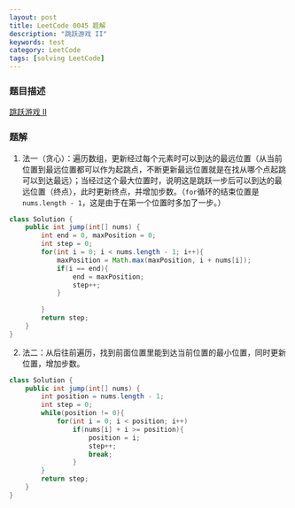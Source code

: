 ```yaml
---
layout: post
title: LeetCode 0045 题解
description: "跳跃游戏 II"
keywords: test
category: LeetCode
tags: [solving LeetCode]
---
```


### 题目描述
[跳跃游戏 II](https://leetcode-cn.com/problems/jump-game-ii/)

### 题解
1. 法一（贪心）：遍历数组，更新经过每个元素时可以到达的最远位置（从当前位置到最远位置都可以作为起跳点，不断更新最远位置就是在找从哪个点起跳可以到达最远）；当经过这个最大位置时，说明这是跳跃一步后可以到达的最远位置（终点），此时更新终点，并增加步数。（`for`循环的结束位置是`nums.length - 1`，这是由于在第一个位置时多加了一步。）
```java
class Solution {
    public int jump(int[] nums) {
        int end = 0, maxPosition = 0;
        int step = 0;
        for(int i = 0; i < nums.length - 1; i++){
            maxPosition = Math.max(maxPosition, i + nums[i]);
            if(i == end){
                end = maxPosition;
                step++;
            }
                
        }
        return step;
    }
}
```
2. 法二：从后往前遍历，找到前面位置里能到达当前位置的最小位置，同时更新位置，增加步数。
```java
class Solution {
    public int jump(int[] nums) {
        int position = nums.length - 1;
        int step = 0;
        while(position != 0){
            for(int i = 0; i < position; i++)
                if(nums[i] + i >= position){
                    position = i;
                    step++;
                    break;
                }
        }
        return step;
    }
}
```
